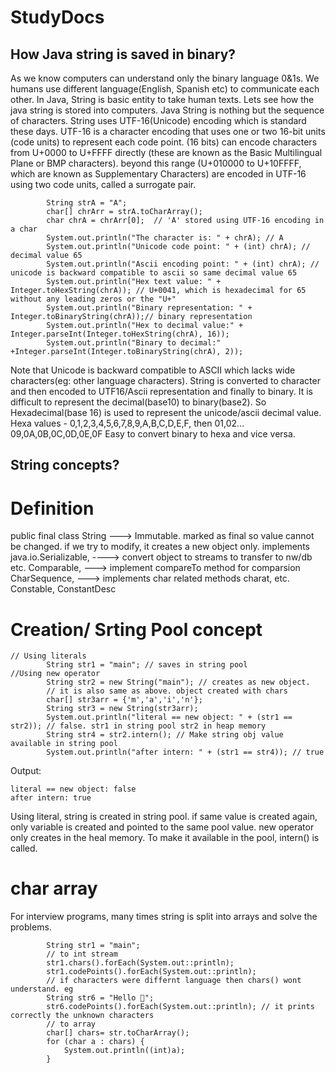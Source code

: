 # StudyDocs

## How Java string is saved in binary?
As we know computers can understand only the binary language 0&1s. We humans use different language(English, Spanish etc) to communicate each other. In Java, String is basic entity to take human texts. Lets see how the java string is stored into computers.
Java String is nothing but the sequence of characters. String uses UTF-16(Unicode) encoding which is standard these days. UTF-16 is a character encoding that uses one or two 16-bit units (code units) to represent each code point.  (16 bits) can encode characters from U+0000 to U+FFFF directly (these are known as the Basic Multilingual Plane or BMP characters). beyond this range (U+010000 to U+10FFFF, which are known as Supplementary Characters) are encoded in UTF-16 using two code units, called a surrogate pair.

```
        String strA = "A";
        char[] chrArr = strA.toCharArray();
        char chrA = chrArr[0];  // 'A' stored using UTF-16 encoding in a char
        System.out.println("The character is: " + chrA); // A
        System.out.println("Unicode code point: " + (int) chrA); // decimal value 65
        System.out.println("Ascii encoding point: " + (int) chrA); // unicode is backward compatible to ascii so same decimal value 65
        System.out.println("Hex text value: " + Integer.toHexString(chrA)); // U+0041, which is hexadecimal for 65 without any leading zeros or the "U+"
        System.out.println("Binary representation: " + Integer.toBinaryString(chrA));// binary representation
        System.out.println("Hex to decimal value:" +  Integer.parseInt(Integer.toHexString(chrA), 16));
        System.out.println("Binary to decimal:" +Integer.parseInt(Integer.toBinaryString(chrA), 2));
```

Note that Unicode is backward compatible to ASCII which lacks wide characters(eg: other language characters). String is converted to character and then encoded to UTF16/Ascii representation and finally to binary. It is difficult to represent the decimal(base10) to binary(base2). So Hexadecimal(base 16) is used to represent the unicode/ascii decimal value. Hexa values - 0,1,2,3,4,5,6,7,8,9,A,B,C,D,E,F, then 01,02... 09,0A,0B,0C,0D,0E,0F Easy to convert binary to hexa and vice versa.


## String concepts?
# Definition
public final class String ---> Immutable.  marked as final so value cannot be changed. if we try to modify, it creates a new object only.
    implements java.io.Serializable, ---->  convert object to streams to transfer to nw/db etc.
     Comparable<String>,  ---> implement compareTo method for comparsion
     CharSequence, ---> implements char related methods charat, etc.
     Constable, 
     ConstantDesc

# Creation/ Srting Pool concept
```
// Using literals
        String str1 = "main"; // saves in string pool
//Using new operator
        String str2 = new String("main"); // creates as new object.
        // it is also same as above. object created with chars
        char[] str3arr = {'m','a','i','n'};
        String str3 = new String(str3arr);
        System.out.println("literal == new object: " + (str1 == str2)); // false. str1 in string pool str2 in heap memory
        String str4 = str2.intern(); // Make string obj value available in string pool
        System.out.println("after intern: " + (str1 == str4)); // true
```
Output:
```
literal == new object: false
after intern: true
```
Using literal, string is created in string pool. if same value is created again, only variable is created and pointed to the same pool value.
new operator only creates in the heal memory. To make it available in the pool, intern() is called.

# char array
For interview programs, many times string is split into arrays and solve the problems.
```
        String str1 = "main";
        // to int stream
        str1.chars().forEach(System.out::println);
        str1.codePoints().forEach(System.out::println);
        // if characters were differnt language then chars() wont understand. eg
        String str6 = "Hello 👋";
        str6.codePoints().forEach(System.out::println); // it prints correctly the unknown characters
        // to array
        char[] chars= str.toCharArray();
        for (char a : chars) {
            System.out.println((int)a);
        }
```